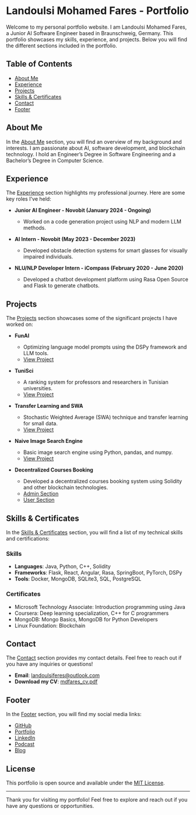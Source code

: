 # Landoulsi Mohamed Fares - Portfolio

Welcome to my personal portfolio website. I am Landoulsi Mohamed Fares, a Junior AI Software Engineer based in Braunschweig, Germany. This portfolio showcases my skills, experience, and projects. Below you will find the different sections included in the portfolio.

## Table of Contents

- [About Me](#about-me)
- [Experience](#experience)
- [Projects](#projects)
- [Skills & Certificates](#skills--certificates)
- [Contact](#contact)
- [Footer](#footer)

## About Me

In the [About Me](#about-me) section, you will find an overview of my background and interests. I am passionate about AI, software development, and blockchain technology. I hold an Engineer’s Degree in Software Engineering and a Bachelor’s Degree in Computer Science.

## Experience

The [Experience](#experience) section highlights my professional journey. Here are some key roles I've held:

- **Junior AI Engineer - Novobit (January 2024 - Ongoing)**
  - Worked on a code generation project using NLP and modern LLM methods.

- **AI Intern - Novobit (May 2023 - December 2023)**
  - Developed obstacle detection systems for smart glasses for visually impaired individuals.

- **NLU/NLP Developer Intern - iCompass (February 2020 - June 2020)**
  - Developed a chatbot development platform using Rasa Open Source and Flask to generate chatbots.

## Projects

The [Projects](#projects) section showcases some of the significant projects I have worked on:

- **FunAI**
  - Optimizing language model prompts using the DSPy framework and LLM tools.
  - [View Project](https://github.com/Frostbite22/funAI)

- **TuniSci**
  - A ranking system for professors and researchers in Tunisian universities.
  - [View Project](https://github.com/Frostbite22/tunisci)

- **Transfer Learning and SWA**
  - Stochastic Weighted Average (SWA) technique and transfer learning for small data.
  - [View Project](https://github.com/Frostbite22/learning-DL-by-doing-2)

- **Naive Image Search Engine**
  - Basic image search engine using Python, pandas, and numpy.
  - [View Project](https://github.com/Frostbite22/Naive-images-search-engine)

- **Decentralized Courses Booking**
  - Developed a decentralized courses booking system using Solidity and other blockchain technologies.
  - [Admin Section](https://frostbite22.github.io/DecentralizedCoursesBookingSystemFrontAdmin)
  - [User Section](https://frostbite22.github.io/DecentralizedCoursesBookingSystemFront)

## Skills & Certificates

In the [Skills & Certificates](#skills--certificates) section, you will find a list of my technical skills and certifications:

### Skills

- **Languages**: Java, Python, C++, Solidity
- **Frameworks**: Flask, React, Angular, Rasa, SpringBoot, PyTorch, DSPy
- **Tools**: Docker, MongoDB, SQLite3, SQL, PostgreSQL

### Certificates

- Microsoft Technology Associate: Introduction programming using Java
- Coursera: Deep learning specialization, C++ for C programmers
- MongoDB: Mongo Basics, MongoDB for Python Developers
- Linux Foundation: Blockchain

## Contact

The [Contact](#contact) section provides my contact details. Feel free to reach out if you have any inquiries or questions!

- **Email**: [landoulsiferes@outlook.com](mailto:landoulsiferes@outlook.com)
- **Download my CV**: [mdfares_cv.pdf](mdfares_cv.pdf)

## Footer

In the [Footer](#footer) section, you will find my social media links:

- [GitHub](https://github.com/Frostbite22)
- [Portfolio](https://frostbite22.github.io/portfolio/)
- [LinkedIn](https://linkedin.com/in/mohamed-fares-landoulsi)
- [Podcast](https://open.spotify.com/show/6z1WycV8neHxHeXCXv2kOa)
- [Blog](https://frostbite22.github.io/blog/)

## License

This portfolio is open source and available under the [MIT License](LICENSE).

---

Thank you for visiting my portfolio! Feel free to explore and reach out if you have any questions or opportunities.
